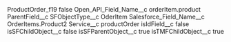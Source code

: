 <?xml version="1.0" encoding="UTF-8"?>
<CustomMetadata xmlns="http://soap.sforce.com/2006/04/metadata" xmlns:xsi="http://www.w3.org/2001/XMLSchema-instance" xmlns:xsd="http://www.w3.org/2001/XMLSchema">
    <label>ProductOrder_f19</label>
    <protected>false</protected>
    <values>
        <field>Open_API_Field_Name__c</field>
        <value xsi:type="xsd:string">orderItem.product</value>
    </values>
    <values>
        <field>ParentField__c</field>
        <value xsi:nil="true"/>
    </values>
    <values>
        <field>SFObjectType__c</field>
        <value xsi:type="xsd:string">OderItem</value>
    </values>
    <values>
        <field>Salesforce_Field_Name__c</field>
        <value xsi:type="xsd:string">OrderItems.Product2</value>
    </values>
    <values>
        <field>Service__c</field>
        <value xsi:type="xsd:string">productOrder</value>
    </values>
    <values>
        <field>isIdField__c</field>
        <value xsi:type="xsd:boolean">false</value>
    </values>
    <values>
        <field>isSFChildObject__c</field>
        <value xsi:type="xsd:boolean">false</value>
    </values>
    <values>
        <field>isSFParentObject__c</field>
        <value xsi:type="xsd:boolean">true</value>
    </values>
    <values>
        <field>isTMFChildObject__c</field>
        <value xsi:type="xsd:boolean">true</value>
    </values>
</CustomMetadata>
